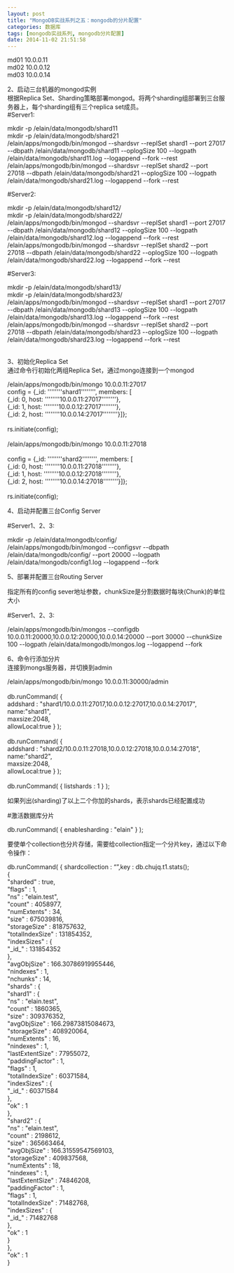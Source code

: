 ```yaml
---
layout: post
title: "MongoDB实战系列之五：mongodb的分片配置"
categories: 数据库
tags: [mongodb实战系列, mongodb分片配置]
date: 2014-11-02 21:51:58
---
```


<p>md01 10.0.0.11<br>
md02 10.0.0.12<br>
md03 10.0.0.14</p>
<p>2、启动三台机器的mongod实例<br>
根据Replica Set、Sharding策略部署mongod。将两个sharding组部署到三台服务器上，每个sharding组有三个replica set成员。<br>
#Server1:</p>
<div class="codecolorer-container bash blackboard" style="width:99%;"><div class="bash codecolorer"><span class="kw2">mkdir</span> <span class="re5">-p</span> <span class="sy0">/</span>elain<span class="sy0">/</span>data<span class="sy0">/</span>mongodb<span class="sy0">/</span>shard11<br>
<span class="kw2">mkdir</span> <span class="re5">-p</span> <span class="sy0">/</span>elain<span class="sy0">/</span>data<span class="sy0">/</span>mongodb<span class="sy0">/</span>shard21<br>
<span class="sy0">/</span>elain<span class="sy0">/</span>apps<span class="sy0">/</span>mongodb<span class="sy0">/</span>bin<span class="sy0">/</span>mongod <span class="re5">--shardsvr</span> <span class="re5">--replSet</span> shard1 <span class="re5">--port</span> <span class="nu0">27017</span> <span class="re5">--dbpath</span> <span class="sy0">/</span>elain<span class="sy0">/</span>data<span class="sy0">/</span>mongodb<span class="sy0">/</span>shard11 <span class="re5">--oplogSize</span> <span class="nu0">100</span> <span class="re5">--logpath</span> <span class="sy0">/</span>elain<span class="sy0">/</span>data<span class="sy0">/</span>mongodb<span class="sy0">/</span>shard11.log <span class="re5">--logappend</span> <span class="re5">--fork</span> <span class="re5">--rest</span><br>
<span class="sy0">/</span>elain<span class="sy0">/</span>apps<span class="sy0">/</span>mongodb<span class="sy0">/</span>bin<span class="sy0">/</span>mongod <span class="re5">--shardsvr</span> <span class="re5">--replSet</span> shard2 <span class="re5">--port</span> <span class="nu0">27018</span> <span class="re5">--dbpath</span> <span class="sy0">/</span>elain<span class="sy0">/</span>data<span class="sy0">/</span>mongodb<span class="sy0">/</span>shard21 <span class="re5">--oplogSize</span> <span class="nu0">100</span> <span class="re5">--logpath</span> <span class="sy0">/</span>elain<span class="sy0">/</span>data<span class="sy0">/</span>mongodb<span class="sy0">/</span>shard21.log <span class="re5">--logappend</span> <span class="re5">--fork</span> <span class="re5">--rest</span></div></div>
<p>#Server2:</p>
<div class="codecolorer-container bash blackboard" style="width:99%;"><div class="bash codecolorer"><span class="kw2">mkdir</span> <span class="re5">-p</span> <span class="sy0">/</span>elain<span class="sy0">/</span>data<span class="sy0">/</span>mongodb<span class="sy0">/</span>shard12<span class="sy0">/</span><br>
<span class="kw2">mkdir</span> <span class="re5">-p</span> <span class="sy0">/</span>elain<span class="sy0">/</span>data<span class="sy0">/</span>mongodb<span class="sy0">/</span>shard22<span class="sy0">/</span><br>
<span class="sy0">/</span>elain<span class="sy0">/</span>apps<span class="sy0">/</span>mongodb<span class="sy0">/</span>bin<span class="sy0">/</span>mongod <span class="re5">--shardsvr</span> <span class="re5">--replSet</span> shard1 <span class="re5">--port</span> <span class="nu0">27017</span> <span class="re5">--dbpath</span> <span class="sy0">/</span>elain<span class="sy0">/</span>data<span class="sy0">/</span>mongodb<span class="sy0">/</span>shard12 <span class="re5">--oplogSize</span> <span class="nu0">100</span> <span class="re5">--logpath</span> <span class="sy0">/</span>elain<span class="sy0">/</span>data<span class="sy0">/</span>mongodb<span class="sy0">/</span>shard12.log <span class="re5">--logappend</span> <span class="re5">--fork</span> <span class="re5">--rest</span><br>
<span class="sy0">/</span>elain<span class="sy0">/</span>apps<span class="sy0">/</span>mongodb<span class="sy0">/</span>bin<span class="sy0">/</span>mongod <span class="re5">--shardsvr</span> <span class="re5">--replSet</span> shard2 <span class="re5">--port</span> <span class="nu0">27018</span> <span class="re5">--dbpath</span> <span class="sy0">/</span>elain<span class="sy0">/</span>data<span class="sy0">/</span>mongodb<span class="sy0">/</span>shard22 <span class="re5">--oplogSize</span> <span class="nu0">100</span> <span class="re5">--logpath</span> <span class="sy0">/</span>elain<span class="sy0">/</span>data<span class="sy0">/</span>mongodb<span class="sy0">/</span>shard22.log <span class="re5">--logappend</span> <span class="re5">--fork</span> <span class="re5">--rest</span></div></div>
<p>#Server3:</p>
<div class="codecolorer-container bash blackboard" style="width:99%;"><div class="bash codecolorer"><span class="kw2">mkdir</span> <span class="re5">-p</span> <span class="sy0">/</span>elain<span class="sy0">/</span>data<span class="sy0">/</span>mongodb<span class="sy0">/</span>shard13<span class="sy0">/</span><br>
<span class="kw2">mkdir</span> <span class="re5">-p</span> <span class="sy0">/</span>elain<span class="sy0">/</span>data<span class="sy0">/</span>mongodb<span class="sy0">/</span>shard23<span class="sy0">/</span><br>
<span class="sy0">/</span>elain<span class="sy0">/</span>apps<span class="sy0">/</span>mongodb<span class="sy0">/</span>bin<span class="sy0">/</span>mongod <span class="re5">--shardsvr</span> <span class="re5">--replSet</span> shard1 <span class="re5">--port</span> <span class="nu0">27017</span> <span class="re5">--dbpath</span> <span class="sy0">/</span>elain<span class="sy0">/</span>data<span class="sy0">/</span>mongodb<span class="sy0">/</span>shard13 <span class="re5">--oplogSize</span> <span class="nu0">100</span> <span class="re5">--logpath</span> <span class="sy0">/</span>elain<span class="sy0">/</span>data<span class="sy0">/</span>mongodb<span class="sy0">/</span>shard13.log <span class="re5">--logappend</span> <span class="re5">--fork</span> <span class="re5">--rest</span><br>
<span class="sy0">/</span>elain<span class="sy0">/</span>apps<span class="sy0">/</span>mongodb<span class="sy0">/</span>bin<span class="sy0">/</span>mongod <span class="re5">--shardsvr</span> <span class="re5">--replSet</span> shard2 <span class="re5">--port</span> <span class="nu0">27018</span> <span class="re5">--dbpath</span> <span class="sy0">/</span>elain<span class="sy0">/</span>data<span class="sy0">/</span>mongodb<span class="sy0">/</span>shard23 <span class="re5">--oplogSize</span> <span class="nu0">100</span> <span class="re5">--logpath</span> <span class="sy0">/</span>elain<span class="sy0">/</span>data<span class="sy0">/</span>mongodb<span class="sy0">/</span>shard23.log <span class="re5">--logappend</span> <span class="re5">--fork</span> <span class="re5">--rest</span></div></div>
<p><span id="more-672"></span><br>
3、初始化Replica Set<br>
通过命令行初始化两组Replica Set，通过mongo连接到一个mongod</p>
<div class="codecolorer-container bash blackboard" style="width:99%;"><div class="bash codecolorer"><span class="sy0">/</span>elain<span class="sy0">/</span>apps<span class="sy0">/</span>mongodb<span class="sy0">/</span>bin<span class="sy0">/</span>mongo 10.0.0.11:<span class="nu0">27017</span></div></div>
<div class="codecolorer-container bash blackboard" style="width:99%;"><div class="bash codecolorer">config = <span class="br0">{</span>_id: <span class="st_h">''</span><span class="st_h">''</span><span class="st_h">''</span><span class="st_h">''</span>shard1<span class="st_h">''</span><span class="st_h">''</span><span class="st_h">''</span><span class="st_h">''</span>, members: <span class="br0">[</span><br>
<span class="br0">{</span>_id: <span class="nu0">0</span>, host: <span class="st_h">''</span><span class="st_h">''</span><span class="st_h">''</span><span class="st_h">''</span>10.0.0.11:<span class="nu0">27017</span><span class="st_h">''</span><span class="st_h">''</span><span class="st_h">''</span><span class="st_h">''</span><span class="br0">}</span>,<br>
<span class="br0">{</span>_id: <span class="nu0">1</span>, host: <span class="st_h">''</span><span class="st_h">''</span><span class="st_h">''</span><span class="st_h">''</span>10.0.0.12:<span class="nu0">27017</span><span class="st_h">''</span><span class="st_h">''</span><span class="st_h">''</span><span class="st_h">''</span><span class="br0">}</span>,<br>
<span class="br0">{</span>_id: <span class="nu0">2</span>, host: <span class="st_h">''</span><span class="st_h">''</span><span class="st_h">''</span><span class="st_h">''</span>10.0.0.14:<span class="nu0">27017</span><span class="st_h">''</span><span class="st_h">''</span><span class="st_h">''</span><span class="st_h">''</span><span class="br0">}</span><span class="br0">]</span><span class="br0">}</span>;<br>
<br>
rs.initiate<span class="br0">(</span>config<span class="br0">)</span>;<br>
<br>
<span class="sy0">/</span>elain<span class="sy0">/</span>apps<span class="sy0">/</span>mongodb<span class="sy0">/</span>bin<span class="sy0">/</span>mongo 10.0.0.11:<span class="nu0">27018</span><br>
<br>
config = <span class="br0">{</span>_id: <span class="st_h">''</span><span class="st_h">''</span><span class="st_h">''</span><span class="st_h">''</span>shard2<span class="st_h">''</span><span class="st_h">''</span><span class="st_h">''</span><span class="st_h">''</span>, members: <span class="br0">[</span><br>
<span class="br0">{</span>_id: <span class="nu0">0</span>, host: <span class="st_h">''</span><span class="st_h">''</span><span class="st_h">''</span><span class="st_h">''</span>10.0.0.11:<span class="nu0">27018</span><span class="st_h">''</span><span class="st_h">''</span><span class="st_h">''</span><span class="st_h">''</span><span class="br0">}</span>,<br>
<span class="br0">{</span>_id: <span class="nu0">1</span>, host: <span class="st_h">''</span><span class="st_h">''</span><span class="st_h">''</span><span class="st_h">''</span>10.0.0.12:<span class="nu0">27018</span><span class="st_h">''</span><span class="st_h">''</span><span class="st_h">''</span><span class="st_h">''</span><span class="br0">}</span>,<br>
<span class="br0">{</span>_id: <span class="nu0">2</span>, host: <span class="st_h">''</span><span class="st_h">''</span><span class="st_h">''</span><span class="st_h">''</span>10.0.0.14:<span class="nu0">27018</span><span class="st_h">''</span><span class="st_h">''</span><span class="st_h">''</span><span class="st_h">''</span><span class="br0">}</span><span class="br0">]</span><span class="br0">}</span>;<br>
<br>
rs.initiate<span class="br0">(</span>config<span class="br0">)</span>;</div></div>
<p>4、启动并配置三台Config Server</p>
<p>#Server1、2、3:</p>
<div class="codecolorer-container bash blackboard" style="width:99%;"><div class="bash codecolorer"><span class="kw2">mkdir</span> <span class="re5">-p</span> <span class="sy0">/</span>elain<span class="sy0">/</span>data<span class="sy0">/</span>mongodb<span class="sy0">/</span>config<span class="sy0">/</span><br>
<span class="sy0">/</span>elain<span class="sy0">/</span>apps<span class="sy0">/</span>mongodb<span class="sy0">/</span>bin<span class="sy0">/</span>mongod <span class="re5">--configsvr</span> <span class="re5">--dbpath</span> <span class="sy0">/</span>elain<span class="sy0">/</span>data<span class="sy0">/</span>mongodb<span class="sy0">/</span>config<span class="sy0">/</span> <span class="re5">--port</span> <span class="nu0">20000</span> <span class="re5">--logpath</span> <span class="sy0">/</span>elain<span class="sy0">/</span>data<span class="sy0">/</span>mongodb<span class="sy0">/</span>config1.log <span class="re5">--logappend</span> <span class="re5">--fork</span></div></div>
<p>5、部署并配置三台Routing Server</p>
<p>指定所有的config sever地址参数，chunkSize是分割数据时每块(Chunk)的单位大小</p>
<p>#Server1、2、3:</p>
<div class="codecolorer-container bash blackboard" style="width:99%;"><div class="bash codecolorer"><span class="sy0">/</span>elain<span class="sy0">/</span>apps<span class="sy0">/</span>mongodb<span class="sy0">/</span>bin<span class="sy0">/</span>mongos <span class="re5">--configdb</span> 10.0.0.11:<span class="nu0">20000</span>,10.0.0.12:<span class="nu0">20000</span>,10.0.0.14:<span class="nu0">20000</span> <span class="re5">--port</span> <span class="nu0">30000</span> <span class="re5">--chunkSize</span> <span class="nu0">100</span> <span class="re5">--logpath</span> <span class="sy0">/</span>elain<span class="sy0">/</span>data<span class="sy0">/</span>mongodb<span class="sy0">/</span>mongos.log <span class="re5">--logappend</span> <span class="re5">--fork</span></div></div>
<p>6、命令行添加分片<br>
连接到mongs服务器，并切换到admin</p>
<div class="codecolorer-container bash blackboard" style="width:99%;"><div class="bash codecolorer"><span class="sy0">/</span>elain<span class="sy0">/</span>apps<span class="sy0">/</span>mongodb<span class="sy0">/</span>bin<span class="sy0">/</span>mongo 10.0.0.11:<span class="nu0">30000</span><span class="sy0">/</span>admin<br>
<br>
db.runCommand<span class="br0">(</span> <span class="br0">{</span><br>
addshard : <span class="st0">"shard1/10.0.0.11:27017,10.0.0.12:27017,10.0.0.14:27017"</span>,<br>
name:<span class="st0">"shard1"</span>,<br>
maxsize:<span class="nu0">2048</span>,<br>
allowLocal:true <span class="br0">}</span> <span class="br0">)</span>;<br>
<br>
db.runCommand<span class="br0">(</span> <span class="br0">{</span><br>
addshard : <span class="st0">"shard2/10.0.0.11:27018,10.0.0.12:27018,10.0.0.14:27018"</span>,<br>
name:<span class="st0">"shard2"</span>,<br>
maxsize:<span class="nu0">2048</span>,<br>
allowLocal:true <span class="br0">}</span> <span class="br0">)</span>;<br>
<br>
db.runCommand<span class="br0">(</span> <span class="br0">{</span> listshards : <span class="nu0">1</span> <span class="br0">}</span> <span class="br0">)</span>;</div></div>
<p>如果列出(sharding)了以上二个你加的shards，表示shards已经配置成功</p>
<p>#激活数据库分片</p>
<div class="codecolorer-container bash blackboard" style="width:99%;"><div class="bash codecolorer">db.runCommand<span class="br0">(</span> <span class="br0">{</span> enablesharding : <span class="st0">"elain"</span> <span class="br0">}</span> <span class="br0">)</span>;</div></div>
<p>要使单个collection也分片存储，需要给collection指定一个分片key，通过以下命令操作：</p>
<div class="codecolorer-container bash blackboard" style="width:99%;height:100%;"><div class="bash codecolorer">db.runCommand<span class="br0">(</span> <span class="br0">{</span> shardcollection : “”,key : db.chujq.t1.stats<span class="br0">(</span><span class="br0">)</span>;<br>
<span class="br0">{</span><br>
<span class="st0">"sharded"</span> : <span class="kw2">true</span>,<br>
<span class="st0">"flags"</span> : <span class="nu0">1</span>,<br>
<span class="st0">"ns"</span> : <span class="st0">"elain.test"</span>,<br>
<span class="st0">"count"</span> : <span class="nu0">4058977</span>,<br>
<span class="st0">"numExtents"</span> : <span class="nu0">34</span>,<br>
<span class="st0">"size"</span> : <span class="nu0">675039816</span>,<br>
<span class="st0">"storageSize"</span> : <span class="nu0">818757632</span>,<br>
<span class="st0">"totalIndexSize"</span> : <span class="nu0">131854352</span>,<br>
<span class="st0">"indexSizes"</span> : <span class="br0">{</span><br>
<span class="st0">"_id_"</span> : <span class="nu0">131854352</span><br>
<span class="br0">}</span>,<br>
<span class="st0">"avgObjSize"</span> : <span class="nu0">166.30786919955446</span>,<br>
<span class="st0">"nindexes"</span> : <span class="nu0">1</span>,<br>
<span class="st0">"nchunks"</span> : <span class="nu0">14</span>,<br>
<span class="st0">"shards"</span> : <span class="br0">{</span><br>
<span class="st0">"shard1"</span> : <span class="br0">{</span><br>
<span class="st0">"ns"</span> : <span class="st0">"elain.test"</span>,<br>
<span class="st0">"count"</span> : <span class="nu0">1860365</span>,<br>
<span class="st0">"size"</span> : <span class="nu0">309376352</span>,<br>
<span class="st0">"avgObjSize"</span> : <span class="nu0">166.29873815084673</span>,<br>
<span class="st0">"storageSize"</span> : <span class="nu0">408920064</span>,<br>
<span class="st0">"numExtents"</span> : <span class="nu0">16</span>,<br>
<span class="st0">"nindexes"</span> : <span class="nu0">1</span>,<br>
<span class="st0">"lastExtentSize"</span> : <span class="nu0">77955072</span>,<br>
<span class="st0">"paddingFactor"</span> : <span class="nu0">1</span>,<br>
<span class="st0">"flags"</span> : <span class="nu0">1</span>,<br>
<span class="st0">"totalIndexSize"</span> : <span class="nu0">60371584</span>,<br>
<span class="st0">"indexSizes"</span> : <span class="br0">{</span><br>
<span class="st0">"_id_"</span> : <span class="nu0">60371584</span><br>
<span class="br0">}</span>,<br>
<span class="st0">"ok"</span> : <span class="nu0">1</span><br>
<span class="br0">}</span>,<br>
<span class="st0">"shard2"</span> : <span class="br0">{</span><br>
<span class="st0">"ns"</span> : <span class="st0">"elain.test"</span>,<br>
<span class="st0">"count"</span> : <span class="nu0">2198612</span>,<br>
<span class="st0">"size"</span> : <span class="nu0">365663464</span>,<br>
<span class="st0">"avgObjSize"</span> : <span class="nu0">166.31559547569103</span>,<br>
<span class="st0">"storageSize"</span> : <span class="nu0">409837568</span>,<br>
<span class="st0">"numExtents"</span> : <span class="nu0">18</span>,<br>
<span class="st0">"nindexes"</span> : <span class="nu0">1</span>,<br>
<span class="st0">"lastExtentSize"</span> : <span class="nu0">74846208</span>,<br>
<span class="st0">"paddingFactor"</span> : <span class="nu0">1</span>,<br>
<span class="st0">"flags"</span> : <span class="nu0">1</span>,<br>
<span class="st0">"totalIndexSize"</span> : <span class="nu0">71482768</span>,<br>
<span class="st0">"indexSizes"</span> : <span class="br0">{</span><br>
<span class="st0">"_id_"</span> : <span class="nu0">71482768</span><br>
<span class="br0">}</span>,<br>
<span class="st0">"ok"</span> : <span class="nu0">1</span><br>
<span class="br0">}</span><br>
<span class="br0">}</span>,<br>
<span class="st0">"ok"</span> : <span class="nu0">1</span><br>
<span class="br0">}</span></div></div>
<p>删除片操作</p>
<div class="codecolorer-container bash blackboard" style="width:99%;"><div class="bash codecolorer">mongos<span class="sy0">&gt;</span> db.runCommand<span class="br0">(</span><span class="br0">{</span><span class="st0">"removeshard"</span> : <span class="st0">"10.0.0.11:27018"</span><span class="br0">}</span><span class="br0">)</span>;<br>
<span class="br0">{</span><br>
<span class="st0">"msg"</span> : <span class="st0">"draining started successfully"</span>,<br>
<span class="st0">"state"</span> : <span class="st0">"started"</span>,<br>
<span class="st0">"shard"</span> : <span class="st0">"shard2"</span>,<br>
<span class="st0">"ok"</span> : <span class="nu0">1</span><br>
<span class="br0">}</span></div></div>
<p>再执行，可看到removeshard的挪动进度</p>
<div class="codecolorer-container bash blackboard" style="width:99%;"><div class="bash codecolorer">mongos<span class="sy0">&gt;</span> db.runCommand<span class="br0">(</span><span class="br0">{</span><span class="st0">"removeshard"</span> : <span class="st0">"10.0.0.11:27018"</span><span class="br0">}</span><span class="br0">)</span>;<br>
<span class="br0">{</span><br>
<span class="st0">"msg"</span> : <span class="st0">"draining ongoing"</span>,<br>
<span class="st0">"state"</span> : <span class="st0">"ongoing"</span>,<br>
<span class="st0">"remaining"</span> : <span class="br0">{</span><br>
<span class="st0">"chunks"</span> : NumberLong<span class="br0">(</span><span class="nu0">3</span><span class="br0">)</span>,<br>
<span class="st0">"dbs"</span> : NumberLong<span class="br0">(</span><span class="nu0">0</span><span class="br0">)</span><br>
<span class="br0">}</span>,<br>
<span class="st0">"ok"</span> : <span class="nu0">1</span><br>
<span class="br0">}</span></div></div>
<p>例:</p>
<div class="codecolorer-container bash blackboard" style="width:99%;"><div class="bash codecolorer"><span class="sy0">/</span>elain<span class="sy0">/</span>apps<span class="sy0">/</span>mongodb<span class="sy0">/</span>bin<span class="sy0">/</span>mongod <span class="re5">--config</span> <span class="sy0">/</span>elain<span class="sy0">/</span>data<span class="sy0">/</span>mongodb<span class="sy0">/</span>shard1<span class="sy0">/</span>shard1.properties <span class="re5">--rest</span></div></div>


<pre>
referer: http://www.elain.org/?p=672

</pre>
